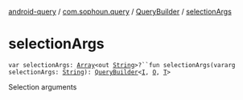 [android-query](../../index.md) / [com.sophoun.query](../index.md) / [QueryBuilder](index.md) / [selectionArgs](./selection-args.md)

# selectionArgs

`var selectionArgs: `[`Array`](https://kotlinlang.org/api/latest/jvm/stdlib/kotlin/-array/index.html)`<out `[`String`](https://kotlinlang.org/api/latest/jvm/stdlib/kotlin/-string/index.html)`>?``fun selectionArgs(vararg selectionArgs: `[`String`](https://kotlinlang.org/api/latest/jvm/stdlib/kotlin/-string/index.html)`): `[`QueryBuilder`](index.md)`<`[`I`](index.md#I)`, `[`O`](index.md#O)`, `[`T`](index.md#T)`>`

Selection arguments

